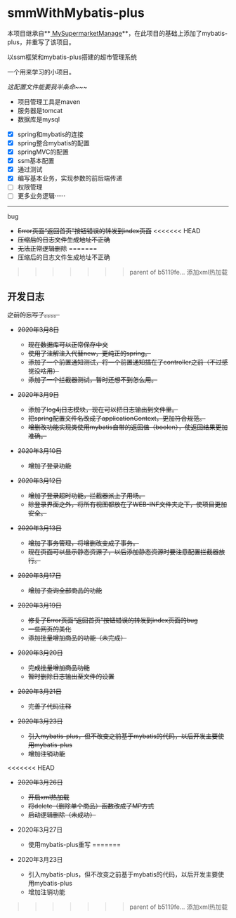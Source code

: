 # smmWithMybatis-plus
本项目继承自**[ MySupermarketManage](https://github.com/hmoji/MySupermarketManage)**，在此项目的基础上添加了mybatis-plus，并重写了该项目。

以ssm框架和mybatis-plus搭建的超市管理系统

一个用来学习的小项目。

*这配置文件能要我半条命~~~*

- 项目管理工具是maven
- 服务器是tomcat
- 数据库是mysql
- [x] spring和mybatis的连接
- [x] spring整合mybatis的配置
- [x] springMVC的配置
- [x] ssm基本配置
- [x] 通过测试
- [x] 编写基本业务，实现参数的前后端传递
- [ ] 权限管理
- [ ] 更多业务逻辑······

---

bug

- ~~Error页面“返回首页”按钮错误的转发到index页面~~
<<<<<<< HEAD
- ~~压缩后的日志文件生成地址不正确~~
- ~~无法正常逻辑删除~~
=======
- 压缩后的日志文件生成地址不正确
>>>>>>> parent of b5119fe... 添加xml热加载

## 开发日志

~~之前的忘写了。。。。~~

- ~~2020年3月8日~~
  * ~~现在数据库可以正常保存中文~~
  * ~~使用了注解注入代替new，更纯正的spring。~~
  * ~~添加了一个前置通知测试，将一个前置通知插在了controller之前（不过感觉没啥用）~~
  * ~~添加了一个拦截器测试，暂时还想不到怎么用。~~

- ~~2020年3月9日~~
  * ~~添加了log4j日志模块，现在可以把日志输出到文件里。~~
  * ~~把spring配置文件名改成了applicationContext，更加符合规范。~~
  * ~~增删改功能实现类使用mybatis自带的返回值（boolen），使返回结果更加准确。~~

- ~~2020年3月10日~~
  * ~~增加了登录功能~~

- ~~2020年3月12日~~
  * ~~增加了登录超时功能，拦截器派上了用场。~~
  * ~~除登录界面之外，将所有视图都放在了WEB-INF文件夹之下，使项目更加安全。~~

- ~~2020年3月13日~~
  * ~~增加了事务管理，将增删改变成了事务。~~
  * ~~现在页面可以显示静态资源了，以后添加静态资源时要注意配置拦截器放行。~~

- ~~2020年3月17日~~
  * ~~增加了查询全部商品的功能~~

- ~~2020年3月19日~~
  * ~~修复了Error页面“返回首页”按钮错误的转发到index页面的bug~~
  * ~~一些网页的美化~~
  * ~~添加批量增加商品的功能（未完成）~~

- ~~2020年3月20日~~
  * ~~完成批量增加商品功能~~
  * ~~暂时删除日志输出至文件的设置~~

- ~~2020年3月21日~~
  * ~~完善了代码注释~~

- ~~2020年3月23日~~
  * ~~引入mybatis-plus，但不改变之前基于mybatis的代码，以后开发主要使用mybatis-plus~~
  * ~~增加注销功能~~

<<<<<<< HEAD
- ~~2020年3月26日~~
  * ~~开启xml热加载~~
  * ~~将delete（删除单个商品）函数改成了MP方式~~
  * ~~启动逻辑删除（未成功）~~

- 2020年3月27日
  * 使用mybatis-plus重写
=======
- 2020年3月23日
  * 引入mybatis-plus，但不改变之前基于mybatis的代码，以后开发主要使用mybatis-plus
  * 增加注销功能
>>>>>>> parent of b5119fe... 添加xml热加载
